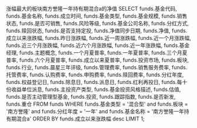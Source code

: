 涨幅最大的板块南方誉隆一年持有期混合a的净值
SELECT funds.基金代码,
       funds.基金名称,
       funds.成立时间,
       funds.基金类型,
       funds.基金规模,
       funds.销售状态,
       funds.是否可销售,
       funds.风险等级,
       funds.基金公司名称,
       funds.分红方式,
       funds.赎回状态,
       funds.是否支持定投,
       funds.净值同步日期,
       funds.净值,
       funds.成立以来涨跌幅,
       funds.昨日涨跌幅,
       funds.近一周涨跌幅,
       funds.近一个月涨跌幅,
       funds.近三个月涨跌幅,
       funds.近六个月涨跌幅,
       funds.近一年涨跌幅,
       funds.基金经理,
       funds.主题概念,
       funds.一个月夏普率,
       funds.一年夏普率,
       funds.三个月夏普率,
       funds.六个月夏普率,
       funds.成立以来夏普率,
       funds.投资市场,
       funds.板块,
       funds.行业,
       funds.晨星三年评级,
       funds.管理费率,
       funds.销售服务费率,
       funds.托管费率,
       funds.认购费率,
       funds.申购费率,
       funds.赎回费率,
       funds.分红年度,
       funds.权益登记日,
       funds.除息日,
       funds.派息日,
       funds.红利再投日,
       funds.每十份收益单位派息,
       funds.主投资产类型,
       funds.基金投资风格描述,
       funds.估值,
       funds.是否主动管理型基金,
       funds.投资,
       funds.跟踪指数,
       funds.是否新发,
       funds.重仓
FROM   funds
WHERE  funds.基金类型 = '混合型'
   and funds.板块 = '南方誉隆'
   and funds.分红年度 = '一年'
   and funds.基金名称 = '南方誉隆一年持有期混合a'
ORDER BY funds.成立以来涨跌幅 desc
LIMIT 1;